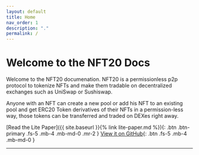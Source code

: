 ```yaml
---
layout: default
title: Home
nav_order: 1
description: "."
permalink: /
---
```


# Welcome to the NFT20 Docs

Welcome to the NFT20 documenation. NFT20 is a permissionless p2p protocol to tokenize NFTs and make them tradable on
decentralized exchanges such as UniSwap or Sushiswap.

Anyone with an NFT can create
a new pool or add his NFT to an existing pool and get ERC20 Token derivatives of their
NFTs in a permission-less way, those tokens can be transferred and traded on DEXes
right away.

[Read the Lite Paper]({{ site.baseurl }}{% link lite-paper.md %}){: .btn .btn-primary .fs-5 .mb-4 .mb-md-0 .mr-2 } [View it on GitHub](https://github.com/verynifty/nft20-dex){: .btn .fs-5 .mb-4 .mb-md-0 }

---

